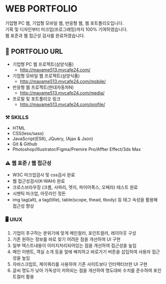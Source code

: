 # WEB PORTFOLIO
기업형 PC 웹, 기업형 모바일 웹, 반응형 웹, 웹 포트폴리오입니다.<br>
기획 및 디자인부터 마크업(프로그래밍)까지 100% 기여하였습니다. <br>
웹 표준과 웹 접근성 검사를 완료하였습니다. <br>

## 🔗 PORTFOLIO URL
* 기업형 PC 웹 프로젝트(삼양식품)
    + http://mayame513.mycafe24.com/
* 기업형 모바일 웹 프로젝트(삼양식품) 
    + http://mayame513.mycafe24.com/mobile/
* 반응형 웹 프로젝트(현대자동차N) 
    + http://mayame513.mycafe24.com/media/
* 프로필 및 포트폴리오 링크
    + http://mayame513.mycafe24.com/profile/


### ⚒️ SKILLS
* HTML
* CSS(less/sass)
* JavaScript(ES6), JQuery, (Ajax & Json)
* Git & Github
* Photoshop/Illustrator/Figma/Premire Pro/Affter Effect/3ds Max

### ⚠️ 웹 표준 / 웹 접근성
* W3C 마크업검사 및 css검사 완료 
* 웹 접근성검사(K-WAH) 완료 
* 크로스브라우징 (크롬, 사파리, 엣지, 파이어폭스, 오페라) 테스트 완료
* 시멘틱 마크업, 아웃라인 정돈
* img tag(alt), a tag(title), table(scope, thead, tbody) 등 태그 속성을 활용해 접근성 향상

### 🖥️ UIUX
1. 기업이 추구하는 분위기에 맞게 메인컬러, 포인트컬러, 레이아웃 구성
2. 기존 원하는 정보를 바로 찾기 어려운 점을 개선하여 UI 구현
3. 일부 텍스트내용이 이미지처리되어있는 점을 개선하여 접근성을 높임
4. 메인 이벤트, 객실 소개 등을 앞에 배치하고 바로가기 버튼을 삽입하여 사용자 접근성을 높임
5. 자바스크립트, 제이쿼리를 사용하여 기존 사이트보다 인터렉티브한 UI 구현
6. 글씨 명도가 낮아 가독성이 저하되는 점을 개선하여 명도대비 수치를 준수하여 포인트컬러 활용


